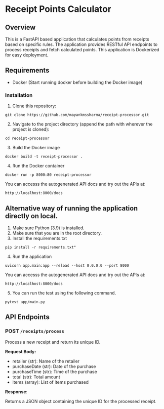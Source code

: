 # Receipt Points Calculator
 
 ## Overview

This is a FastAPI based application that calculates points from receipts based on specific rules. The application provides RESTful API endpoints to process receipts and fetch calculated points. This application is Dockerized for easy deployment.


## Requirements

- Docker (Start running docker before building the Docker image)

### Installation

1. Clone this repository:
```
git clone https://github.com/mayankmssharma/receipt-processor.git
```

2. Navigate to the project directory (append the path with wherever the project is cloned):

```
cd receipt-processor
```
3. Build the Docker image

```
docker build -t receipt-processor .
```

4. Run the Docker container

```
docker run -p 8000:80 receipt-processor
```


You can accesss the autogenerated API docs and try out the APIs at:
```
http://localhost:8000/docs
```

## Alternative way of running the application directly on local.

1. Make sure Python (3.9) is installed.
2. Make sure that you are in the root directory.
3. Install the requirements.txt

```
pip install -r requirements.txt"
```

4. Run the application
```
uvicorn app.main:app --reload --host 0.0.0.0 --port 8000 
```

You can accesss the autogenerated API docs and try out the APIs at:
```
http://localhost:8000/docs
```

5. You can run the test using the following command.

```
pytest app/main.py
```


## API Endpoints

### POST `/receipts/process`

Process a new receipt and return its unique ID.


**Request Body:**
- retailer (str): Name of the retailer
- purchaseDate (str): Date of the purchase
- purchaseTime (str): Time of the purchase
- total (str): Total amount
- items (array): List of items purchased

**Response:**

Returns a JSON object containing the unique ID for the processed receipt.

